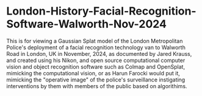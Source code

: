 # London-History-Facial-Recognition-Software-Walworth-Nov-2024
This is for viewing a Gaussian Splat model of the London Metropolitan Police's deployment of a facial recognition technology van to Walworth Road in London, UK in November, 2024, as documented by Jared Krauss, and created using his Nikon, and open source computational computer vision and object recognition software such as Colmap and OpenSplat, mimicking the computational vision, or as Harun Farocki would put it, mimicking the "operative image" of the police's surveillance instigating interventions by them with members of the public based on algorithims. 
